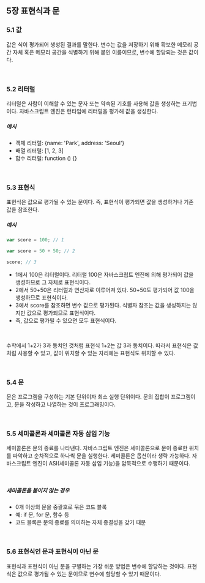 ## 5장 표현식과 문

### 5.1 값

값은 식이 평가되어 생성된 결과를 말한다. 변수는 값을 저장하기 위해 확보한 메모리 공간 자체 혹은 메모리 공간을 식별하기 위해 붙인 이름이므로, 변수에 할당되는 것은 값이다.

<br>

### 5.2 리터럴

리터럴은 사람이 이해할 수 있는 문자 또는 약속된 기호를 사용해 값을 생성하는 표기법이다. 자바스크립트 엔진은 런타임에 리터럴을 평가해 값을 생성한다. 

##### 예시
- 객체 리터럴: {name: 'Park', address: 'Seoul'}
- 배열 리터럴: [1, 2, 3]
- 함수 리터럴: function () {}

<br>

### 5.3 표현식

표현식은 값으로 평가될 수 있는 문이다. 즉, 표현식이 평가되면 값을 생성하거나 기존 값을 참조한다.

##### 예시

```javascript
var score = 100; // 1

var score = 50 + 50; // 2

score; // 3
```

- 1에서 100은 리터럴이다. 리터럴 100은 자바스크립트 엔진에 의해 평가되어 값을 생성하므로 그 자체로 표현식이다.
- 2에서 50+50은 리터럴과 연산자로 이루어져 있다. 50+50도 평가되어 값 100을 생성하므로 표현식이다.
- 3에서 score를 참조하면 변수 값으로 평가된다. 식별자 참조는 값을 생성하지는 않지만 값으로 평가되므로 표현식이다.
- 즉, 값으로 평가될 수 있으면 모두 표현식이다.

<br>

수학에서 1+2가 3과 동치인 것처럼 표현식 1+2는 값 3과 동치이다. 따라서 표현식은 값처럼 사용할 수 있고, 값이 위치할 수 있는 자리에는 표현식도 위치할 수 있다.

<br>

### 5.4 문

문은 프로그램을 구성하는 기본 단위이자 최소 실행 단위이다. 문의 집합이 프로그램이고, 문을 작성하고 나열하는 것이 프로그래밍이다. 

<br>

### 5.5 세미콜론과 세미콜론 자동 삽입 기능

세미콜론은 문의 종료를 나타낸다. 자바스크립트 엔진은 세미콜론으로 문이 종료한 위치를 파악하고 순차적으로 하나씩 문을 실행한다. 세미콜론은 옵션이라 생략 가능하다. 자바스크립트 엔진이 ASI(세미콜론 자동 삽입 기능)을 암묵적으로 수행하기 때문이다. 

<br>

##### 세미콜론을 붙이지 않는 경우
- 0개 이상의 문을 중괄호로 묶은 코드 블록
- 예: if 문, for 문, 함수 등
- 코드 블록은 문의 종료를 의미하는 자체 종결성을 갖기 때문

<br>

### 5.6 표현식인 문과 표현식이 아닌 문

표현식과 표현식이 아닌 문을 구별하는 가장 쉬운 방법은 변수에 할당하는 것이다. 표현식은 값으로 평가될 수 있는 문이므로 변수에 할당할 수 있기 때문이다.